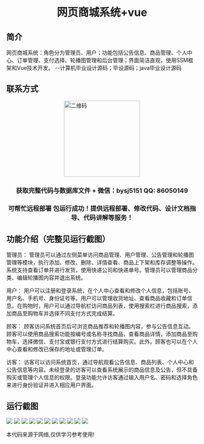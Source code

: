 <p><h1 align="center">网页商城系统+vue</h1></p>

## 简介
网页商城系统：角色分为管理员、用户；功能包括公告信息、商品管理、个人中心、订单管理、支付选择、轮播图管理和后台管理；界面简洁直观，使用SSM框架和Vue技术开发。    --计算机毕业设计源码；毕设源码；java毕业设计源码


## 联系方式
<img src="https://bs-1329754181.cos.ap-shanghai.myqcloud.com/wx.jpg" alt="二维码" style="display: block; margin: 0 auto;" width="200px">
<p><h3 align="center">获取完整代码与数据库文件 + 微信：bysj5151 QQ: 86050149</h3></p>
<p><h3 align="center">可帮忙远程部署 包运行成功！提供远程部署、修改代码、设计文档指导、代码讲解等服务！</h3></p>

## 功能介绍（完整见运行截图）
管理员： 管理员可以通过左侧菜单访问商品管理、用户管理、公告管理和轮播图管理等模块，执行添加、修改、删除、详情查看、商品上下架和库存调整等操作。系统支持查看订单并进行发货，使用快递公司和快递单号。管理员可以管理商品分类、编辑轮播图内容并退出系统。

用户： 用户可以注册和登录系统，在个人中心查看和修改个人信息，包括账号、用户名、手机号、身份证号等。用户可以管理收货地址、查看商品收藏和订单信息。在购物时，用户可以通过导航栏访问商品列表，使用搜索栏进行商品搜索，添加商品至购物车并选择不同支付方式完成结算。

顾客： 顾客访问系统首页后可浏览商品推荐和轮播图内容，参与公告信息互动。顾客可以使用商品搜索功能按编号或名称寻找商品，查看商品详情，添加商品至购物车，选择微信、支付宝或银行支付方式进行结算购买。此外，顾客也可以在个人中心查看和修改已保存的地址或管理订单。

访客： 访客可以访问系统首页，通过导航观看公告信息、商品列表、个人中心和公告信息等内容。未经登录的访客可以查看系统展示的商品信息及公告，但不具备购买或管理个人信息的权限。登录功能允许访客通过输入用户名、密码和选择角色来进行身份验证并进入相应用户界面。


## 运行截图
![](https://bs-1329754181.cos.ap-shanghai.myqcloud.com/ssm/WebMallSystem/img/001.jpg)
![](https://bs-1329754181.cos.ap-shanghai.myqcloud.com/ssm/WebMallSystem/img/002.jpg)
![](https://bs-1329754181.cos.ap-shanghai.myqcloud.com/ssm/WebMallSystem/img/003.jpg)
![](https://bs-1329754181.cos.ap-shanghai.myqcloud.com/ssm/WebMallSystem/img/004.jpg)
![](https://bs-1329754181.cos.ap-shanghai.myqcloud.com/ssm/WebMallSystem/img/005.jpg)
![](https://bs-1329754181.cos.ap-shanghai.myqcloud.com/ssm/WebMallSystem/img/006.jpg)
![](https://bs-1329754181.cos.ap-shanghai.myqcloud.com/ssm/WebMallSystem/img/007.jpg)
![](https://bs-1329754181.cos.ap-shanghai.myqcloud.com/ssm/WebMallSystem/img/008.jpg)
![](https://bs-1329754181.cos.ap-shanghai.myqcloud.com/ssm/WebMallSystem/img/009.jpg)
![](https://bs-1329754181.cos.ap-shanghai.myqcloud.com/ssm/WebMallSystem/img/010.jpg)
![](https://bs-1329754181.cos.ap-shanghai.myqcloud.com/ssm/WebMallSystem/img/011.jpg)

<p>本代码来源于网络,仅供学习参考使用!</p>
